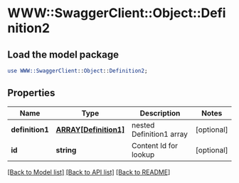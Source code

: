 # WWW::SwaggerClient::Object::Definition2

## Load the model package
```perl
use WWW::SwaggerClient::Object::Definition2;
```

## Properties
Name | Type | Description | Notes
------------ | ------------- | ------------- | -------------
**definition1** | [**ARRAY[Definition1]**](Definition1.md) | nested Definition1 array | [optional] 
**id** | **string** | Content Id for lookup | [optional] 

[[Back to Model list]](../README.md#documentation-for-models) [[Back to API list]](../README.md#documentation-for-api-endpoints) [[Back to README]](../README.md)


